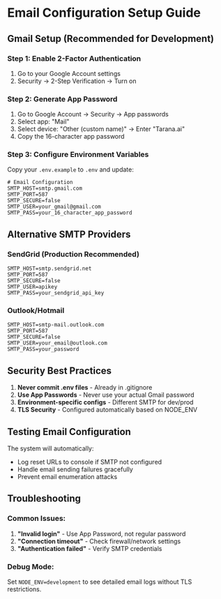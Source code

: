 # Email Configuration Setup Guide

## Gmail Setup (Recommended for Development)

### Step 1: Enable 2-Factor Authentication
1. Go to your Google Account settings
2. Security → 2-Step Verification → Turn on

### Step 2: Generate App Password
1. Go to Google Account → Security → App passwords
2. Select app: "Mail"
3. Select device: "Other (custom name)" → Enter "Tarana.ai"
4. Copy the 16-character app password

### Step 3: Configure Environment Variables
Copy your `.env.example` to `.env` and update:

```env
# Email Configuration
SMTP_HOST=smtp.gmail.com
SMTP_PORT=587
SMTP_SECURE=false
SMTP_USER=your_gmail@gmail.com
SMTP_PASS=your_16_character_app_password
```

## Alternative SMTP Providers

### SendGrid (Production Recommended)
```env
SMTP_HOST=smtp.sendgrid.net
SMTP_PORT=587
SMTP_SECURE=false
SMTP_USER=apikey
SMTP_PASS=your_sendgrid_api_key
```

### Outlook/Hotmail
```env
SMTP_HOST=smtp-mail.outlook.com
SMTP_PORT=587
SMTP_SECURE=false
SMTP_USER=your_email@outlook.com
SMTP_PASS=your_password
```

## Security Best Practices

1. **Never commit .env files** - Already in .gitignore
2. **Use App Passwords** - Never use your actual Gmail password
3. **Environment-specific configs** - Different SMTP for dev/prod
4. **TLS Security** - Configured automatically based on NODE_ENV

## Testing Email Configuration

The system will automatically:
- Log reset URLs to console if SMTP not configured
- Handle email sending failures gracefully
- Prevent email enumeration attacks

## Troubleshooting

### Common Issues:
1. **"Invalid login"** - Use App Password, not regular password
2. **"Connection timeout"** - Check firewall/network settings
3. **"Authentication failed"** - Verify SMTP credentials

### Debug Mode:
Set `NODE_ENV=development` to see detailed email logs without TLS restrictions.
